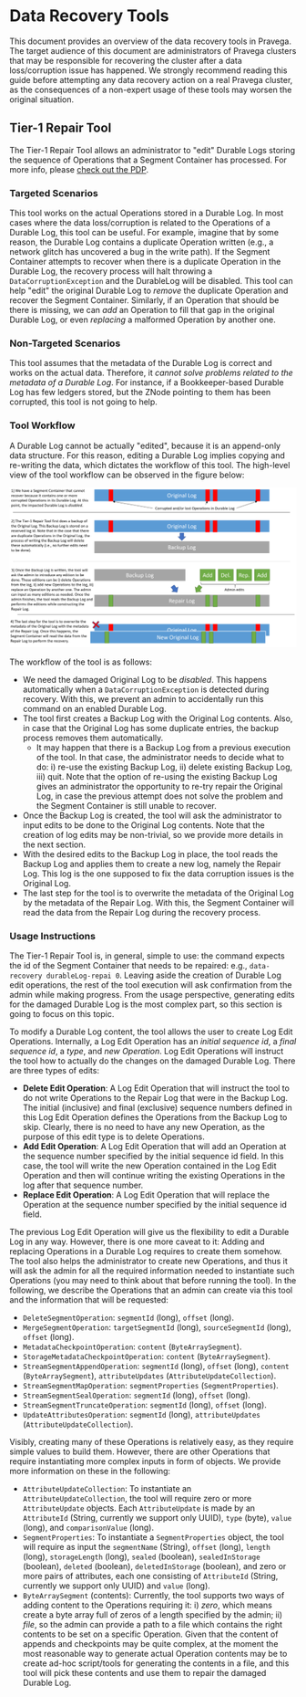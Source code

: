 <!--
Copyright Pravega Authors.

Licensed under the Apache License, Version 2.0 (the "License");
you may not use this file except in compliance with the License.
You may obtain a copy of the License at

    http://www.apache.org/licenses/LICENSE-2.0

Unless required by applicable law or agreed to in writing, software
distributed under the License is distributed on an "AS IS" BASIS,
WITHOUT WARRANTIES OR CONDITIONS OF ANY KIND, either express or implied.
See the License for the specific language governing permissions and
limitations under the License.
-->

# Data Recovery Tools

This document provides an overview of the data recovery tools in Pravega. The target audience of this
document are administrators of Pravega clusters that may be responsible for recovering the cluster
after a data loss/corruption issue has happened. We strongly recommend reading this guide before
attempting any data recovery action on a real Pravega cluster, as the consequences of a non-expert
usage of these tools may worsen the original situation.

## Tier-1 Repair Tool

The Tier-1 Repair Tool allows an administrator to "edit" Durable Logs storing the sequence
of Operations that a Segment Container has processed. For more info, please [check out the PDP](https://github.com/pravega/pravega/wiki/PDP-54-(Tier-1-Repair-Tool)).

### Targeted Scenarios 
This tool works on the actual Operations stored in a Durable Log. In most cases where 
the data loss/corruption is related to the Operations of a Durable Log, this tool can be useful. For example,
imagine that by some reason, the Durable Log contains a duplicate Operation written (e.g., a network glitch
has uncovered a bug in the write path). If the Segment Container attempts to recover when there is a duplicate
Operation in the Durable Log, the recovery process will halt throwing a `DataCorruptionException` and the DurableLog will be disabled.
This tool can help "edit" the original Durable Log to _remove_ the duplicate Operation and recover the
Segment Container. Similarly, if an Operation that should be there is missing, we can _add_ an Operation to fill
that gap in the original Durable Log, or even _replacing_ a malformed Operation by another one. 

### Non-Targeted Scenarios 
This tool assumes that the metadata of the Durable Log is correct and works on the actual data. 
Therefore, it _cannot solve problems related to the metadata of a Durable Log_.
For instance, if a Bookkeeper-based Durable Log has few ledgers stored, but the ZNode pointing to them
has been corrupted, this tool is not going to help.

### Tool Workflow 
A Durable Log cannot be actually "edited", because it is an append-only data structure.
For this reason, editing a Durable Log implies copying and re-writing the data, which dictates the workflow
of this tool. The high-level view of the tool workflow can be observed in the figure below:

![Tier-1 Repair Tool Workflow](../img/tier-1-repair-tool-workflow.png)

The workflow of the tool is as follows:
- We need the damaged Original Log to be _disabled_. This happens automatically when a `DataCorruptionException`
is detected during recovery. With this, we prevent an admin to accidentally run this command on an enabled Durable Log.
- The tool first creates a Backup Log with the Original Log contents. Also, in case that the Original Log
has some duplicate entries, the backup process removes them automatically.
  - It may happen that there is a Backup Log from a previous execution of the tool. In that case, the
administrator needs to decide what to do: i) re-use the existing Backup Log, ii) delete existing Backup Log, 
iii) quit. Note that the option of re-using the existing Backup Log gives an administrator the opportunity 
to re-try repair the Original Log, in case the previous attempt does not solve the problem and the Segment
Container is still unable to recover.
- Once the Backup Log is created, the tool will ask the administrator to input edits to be done to the
Original Log contents. Note that the creation of log edits may be non-trivial, so we provide more details in
the next section.
- With the desired edits to the Backup Log in place, the tool reads the Backup Log and applies them to create
a new log, namely the Repair Log. This log is the one supposed to fix the data corruption issues is the Original
Log.
- The last step for the tool is to overwrite the metadata of the Original Log by the metadata of the Repair
Log. With this, the Segment Container will read the data from the Repair Log during the recovery process.

### Usage Instructions

The Tier-1 Repair Tool is, in general, simple to use: the command expects the id of the Segment Container
that needs to be repaired: e.g., `data-recovery durableLog-repai 0`. Leaving aside the creation of Durable Log
edit operations, the rest of the tool execution will ask confirmation from the admin while making progress.
From the usage perspective, generating edits for the damaged Durable Log is the most complex part, so this
section is going to focus on this topic.

To modify a Durable Log content, the tool allows the user to create Log Edit Operations. Internally, a Log Edit 
Operation has an _initial sequence id_, a _final sequence id_, a _type_, and _new Operation_. Log Edit Operations
will instruct the tool how to actually do the changes on the damaged Durable Log. There are three types of edits:
- **Delete Edit Operation**: A Log Edit Operation that will instruct the tool to do not write Operations
to the Repair Log that were in the Backup Log. The initial (inclusive) and final (exclusive)
sequence numbers defined in this Log Edit Operation defines the Operations from the Backup Log to skip. Clearly,
there is no need to have any new Operation, as the purpose of this edit type is to delete Operations.
- **Add Edit Operation**: A Log Edit Operation that will add an Operation at the sequence number specified by
the initial sequence id field. In this case, the tool will write the new Operation contained in the Log Edit 
Operation and then will continue writing the existing Operations in the log after that sequence number.
- **Replace Edit Operation**: A Log Edit Operation that will replace the Operation at the sequence number 
specified by the initial sequence id field.

The previous Log Edit Operation will give us the flexibility to edit a Durable Log in any way. However, there
is one more caveat to it: Adding and replacing Operations in a Durable Log requires to create them somehow. The
tool also helps the administrator to create new Operations, and thus it will ask the admin for all the required
information needed to instantiate such Operations (you may need to think about that before running the tool).
In the following, we describe the Operations that an admin can create via this tool and the information that
will be requested:
- `DeleteSegmentOperation`: `segmentId` (long), `offset` (long).
- `MergeSegmentOperation`: `targetSegmentId` (long), `sourceSegmentId` (long), `offset` (long).
- `MetadataCheckpointOperation`: `content` (`ByteArraySegment`).
- `StorageMetadataCheckpointOperation`: `content` (`ByteArraySegment`).
- `StreamSegmentAppendOperation`: `segmentId` (long), `offset` (long), `content` (`ByteArraySegment`), 
`attributeUpdates` (`AttributeUpdateCollection`).
- `StreamSegmentMapOperation`: `segmentProperties` (`SegmentProperties`).
- `StreamSegmentSealOperation`: `segmentId` (long), `offset` (long).
- `StreamSegmentTruncateOperation`: `segmentId` (long), `offset` (long).
- `UpdateAttributesOperation`: `segmentId` (long), `attributeUpdates` (`AttributeUpdateCollection`).

Visibly, creating many of these Operations is relatively easy, as they require simple values to build them.
However, there are other Operations that require instantiating more complex inputs in form of objects. We 
provide more information on these in the following:
- `AttributeUpdateCollection`: To instantiate an `AttributeUpdateCollection`, the tool 
will require zero or more `AttributeUpdate` objects. Each `AttributeUpdate` is made by an `AttributeId` 
(String, currently we support only UUID), `type` (byte), `value` (long), and `comparisonValue` (long).
- `SegmentProperties`: To instantiate a `SegmentProperties` object, the tool will require as input the
`segmentName` (String), `offset` (long), `length` (long), `storageLength` (long), `sealed` (boolean),
`sealedInStorage` (boolean), `deleted` (boolean), `deletedInStorage` (boolean), and zero or more pairs of
attributes, each one consisting of `AttributeId` (String, currently we support only UUID) and `value` (long).
- `ByteArraySegment` (contents): Currently, the tool supports two ways of adding content to the Operations
requiring it: i) _zero_, which means create a byte array full of zeros of a length specified by the admin;
ii) _file_, so the admin can provide a path to a file which contains the right contents to be set on a specific
Operation. Given that the content of appends and checkpoints may be quite complex, at the moment the most
reasonable way to generate actual Operation contents may be to create ad-hoc script/tools for generating the
contents in a file, and this tool will pick these contents and use them to repair the damaged Durable Log.









